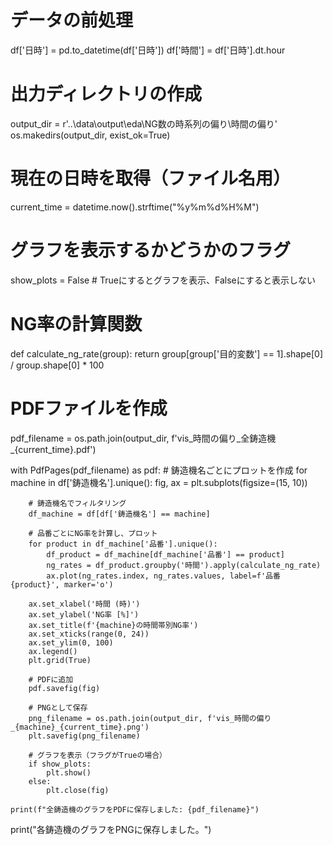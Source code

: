 # データの前処理
df['日時'] = pd.to_datetime(df['日時'])
df['時間'] = df['日時'].dt.hour

# 出力ディレクトリの作成
output_dir = r'..\data\output\eda\NG数の時系列の偏り\時間の偏り'
os.makedirs(output_dir, exist_ok=True)

# 現在の日時を取得（ファイル名用）
current_time = datetime.now().strftime("%y%m%d%H%M")

# グラフを表示するかどうかのフラグ
show_plots = False  # Trueにするとグラフを表示、Falseにすると表示しない

# NG率の計算関数
def calculate_ng_rate(group):
    return group[group['目的変数'] == 1].shape[0] / group.shape[0] * 100

# PDFファイルを作成
pdf_filename = os.path.join(output_dir, f'vis_時間の偏り_全鋳造機_{current_time}.pdf')

with PdfPages(pdf_filename) as pdf:
    # 鋳造機名ごとにプロットを作成
    for machine in df['鋳造機名'].unique():
        fig, ax = plt.subplots(figsize=(15, 10))
        
        # 鋳造機名でフィルタリング
        df_machine = df[df['鋳造機名'] == machine]
        
        # 品番ごとにNG率を計算し、プロット
        for product in df_machine['品番'].unique():
            df_product = df_machine[df_machine['品番'] == product]
            ng_rates = df_product.groupby('時間').apply(calculate_ng_rate)
            ax.plot(ng_rates.index, ng_rates.values, label=f'品番 {product}', marker='o')
        
        ax.set_xlabel('時間 (時)')
        ax.set_ylabel('NG率 [%]')
        ax.set_title(f'{machine}の時間帯別NG率')
        ax.set_xticks(range(0, 24))
        ax.set_ylim(0, 100)
        ax.legend()
        plt.grid(True)
        
        # PDFに追加
        pdf.savefig(fig)
        
        # PNGとして保存
        png_filename = os.path.join(output_dir, f'vis_時間の偏り_{machine}_{current_time}.png')
        plt.savefig(png_filename)
        
        # グラフを表示（フラグがTrueの場合）
        if show_plots:
            plt.show()
        else:
            plt.close(fig)
    
    print(f"全鋳造機のグラフをPDFに保存しました: {pdf_filename}")

print("各鋳造機のグラフをPNGに保存しました。")

